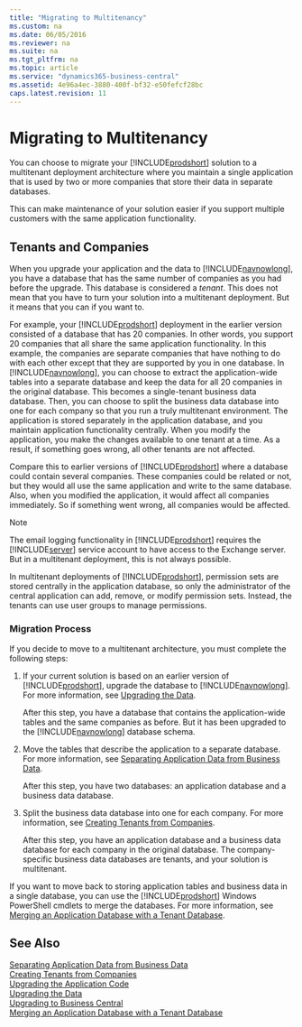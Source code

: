 ```yaml
---
title: "Migrating to Multitenancy"
ms.custom: na
ms.date: 06/05/2016
ms.reviewer: na
ms.suite: na
ms.tgt_pltfrm: na
ms.topic: article
ms.service: "dynamics365-business-central"
ms.assetid: 4e96a4ec-3880-400f-bf32-e50fefcf28bc
caps.latest.revision: 11
---
```

# Migrating to Multitenancy
You can choose to migrate your [!INCLUDE[prodshort](../developer/includes/prodshort.md)] solution to a multitenant deployment architecture where you maintain a single application that is used by two or more companies that store their data in separate databases.  
  
 This can make maintenance of your solution easier if you support multiple customers with the same application functionality.  
  
## Tenants and Companies  
 When you upgrade your application and the data to [!INCLUDE[navnowlong](../developer/includes/navnowlong_md.md)], you have a database that has the same number of companies as you had before the upgrade. This database is considered a *tenant*. This does not mean that you have to turn your solution into a multitenant deployment. But it means that you can if you want to.  
  
 For example, your [!INCLUDE[prodshort](../developer/includes/prodshort.md)] deployment in the earlier version consisted of a database that has 20 companies. In other words, you support 20 companies that all share the same application functionality. In this example, the companies are separate companies that have nothing to do with each other except that they are supported by you in one database. In [!INCLUDE[navnowlong](../developer/includes/navnowlong_md.md)], you can choose to extract the application-wide tables into a separate database and keep the data for all 20 companies in the original database. This becomes a single-tenant business data database. Then, you can choose to split the business data database into one for each company so that you run a truly multitenant environment. The application is stored separately in the application database, and you maintain application functionality centrally. When you modify the application, you make the changes available to one tenant at a time. As a result, if something goes wrong, all other tenants are not affected.  
  
 Compare this to earlier versions of [!INCLUDE[prodshort](../developer/includes/prodshort.md)] where a database could contain several companies. These companies could be related or not, but they would all use the same application and write to the same database. Also, when you modified the application, it would affect all companies immediately. So if something went wrong, all companies would be affected.  
  
> [!NOTE]  
>  The email logging functionality in [!INCLUDE[prodshort](../developer/includes/prodshort.md)] requires the [!INCLUDE[server](../developer/includes/server.md)] service account to have access to the Exchange server. But in a multitenant deployment, this is not always possible.  
  
 In multitenant deployments of [!INCLUDE[prodshort](../developer/includes/prodshort.md)], permission sets are stored centrally in the application database, so only the administrator of the central application can add, remove, or modify permission sets. Instead, the tenants can use user groups to manage permissions.  
  
### Migration Process  
 If you decide to move to a multitenant architecture, you must complete the following steps:  
  
1.  If your current solution is based on an earlier version of [!INCLUDE[prodshort](../developer/includes/prodshort.md)], upgrade the database to [!INCLUDE[navnowlong](../developer/includes/navnowlong_md.md)]. For more information, see [Upgrading the Data](../upgrade/Upgrading-the-Data.md).  
  
     After this step, you have a database that contains the application-wide tables and the same companies as before. But it has been upgraded to the [!INCLUDE[navnowlong](../developer/includes/navnowlong_md.md)] database schema.  
  
2.  Move the tables that describe the application to a separate database. For more information, see [Separating Application Data from Business Data](Separating-Application-Data-from-Business-Data.md).  
  
     After this step, you have two databases: an application database and a business data database.  
  
3.  Split the business data database into one for each company. For more information, see [Creating Tenants from Companies](Creating-Tenants-from-Companies.md).  
  
     After this step, you have an application database and a business data database for each company in the original database. The company-specific business data databases are tenants, and your solution is multitenant.  
  
 If you want to move back to storing application tables and business data in a single database, you can use the [!INCLUDE[prodshort](../developer/includes/prodshort.md)] Windows PowerShell cmdlets to merge the databases. For more information, see [Merging an Application Database with a Tenant Database](Merging-an-Application-Database-with-a-Tenant-Database.md).  
  
## See Also  
 [Separating Application Data from Business Data](Separating-Application-Data-from-Business-Data.md)   
 [Creating Tenants from Companies](Creating-Tenants-from-Companies.md)   
 [Upgrading the Application Code](../upgrade/Upgrading-the-Application-Code.md)   
 [Upgrading the Data](../upgrade/Upgrading-the-Data.md)   
 [Upgrading to Business Central](../upgrade/Upgrading-to-business-central,md)   
 [Merging an Application Database with a Tenant Database](Merging-an-Application-Database-with-a-Tenant-Database.md)